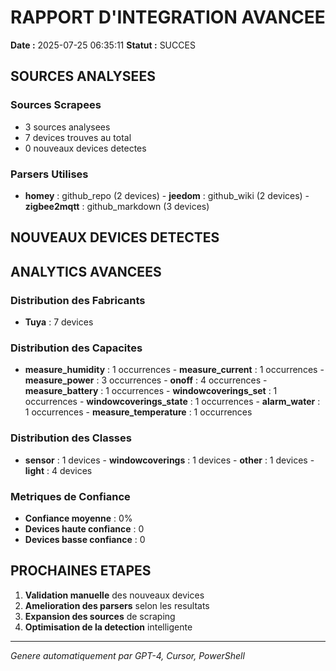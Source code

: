 # RAPPORT D'INTEGRATION AVANCEE

**Date :** 2025-07-25 06:35:11
**Statut :** SUCCES

## SOURCES ANALYSEES

### Sources Scrapees
- 3 sources analysees
- 7 devices trouves au total
- 0 nouveaux devices detectes

### Parsers Utilises
- **homey** : github_repo (2 devices) - **jeedom** : github_wiki (2 devices) - **zigbee2mqtt** : github_markdown (3 devices)

## NOUVEAUX DEVICES DETECTES



## ANALYTICS AVANCEES

### Distribution des Fabricants
- **Tuya** : 7 devices

### Distribution des Capacites
- **measure_humidity** : 1 occurrences - **measure_current** : 1 occurrences - **measure_power** : 3 occurrences - **onoff** : 4 occurrences - **measure_battery** : 1 occurrences - **windowcoverings_set** : 1 occurrences - **windowcoverings_state** : 1 occurrences - **alarm_water** : 1 occurrences - **measure_temperature** : 1 occurrences

### Distribution des Classes
- **sensor** : 1 devices - **windowcoverings** : 1 devices - **other** : 1 devices - **light** : 4 devices

### Metriques de Confiance
- **Confiance moyenne** : 0%
- **Devices haute confiance** : 0
- **Devices basse confiance** : 0

## PROCHAINES ETAPES

1. **Validation manuelle** des nouveaux devices
2. **Amelioration des parsers** selon les resultats
3. **Expansion des sources** de scraping
4. **Optimisation de la detection** intelligente

---
*Genere automatiquement par GPT-4, Cursor, PowerShell*

